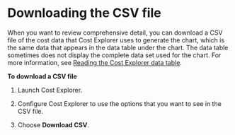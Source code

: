 # Downloading the CSV file<a name="ce-download-csv"></a>

When you want to review comprehensive detail, you can download a CSV file of the cost data that Cost Explorer uses to generate the chart, which is the same data that appears in the data table under the chart\. The data table sometimes does not display the complete data set used for the chart\. For more information, see [Reading the Cost Explorer data table](ce-table.md)\. 

**To download a CSV file**

1. Launch Cost Explorer\.

1. Configure Cost Explorer to use the options that you want to see in the CSV file\. 

1. Choose **Download CSV**\.
